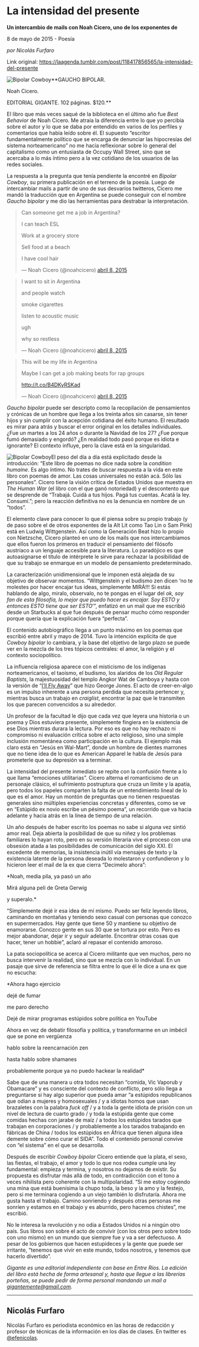 # La intensidad del presente

**Un intercambio de mails con Noah Cicero, uno de los exponentes de**

8 de mayo de 2015 - Poesía

_por Nicolás Furfaro_

Link original: https://laagenda.tumblr.com/post/118417856565/la-intensidad-del-presente

![Bipolar Cowboy](https://64.media.tumblr.com/40580b1e00fb95854cd9d8a0e591b4d4/tumblr_inline_pg3bjvmSTD1t6q87u_500.jpg)**GAUCHO BIPOLAR.  

Noah Cicero.  

EDITORIAL GIGANTE. 102 páginas. $120.**

El libro que más veces saqué de la biblioteca en el último año fue *Best Behavior* de Noah Cicero. Me atraía la diferencia entre lo que yo percibía sobre el autor y lo que se daba por entendido en varios de los perfiles y comentarios que había leído sobre él. El supuesto “escritor fundamentalmente político que se encarga de denunciar las hipocresías del sistema norteamericano” no me hacía reflexionar sobre lo general del capitalismo como un entusiasta de Occupy Wall Street, sino que se acercaba a lo más íntimo pero a la vez cotidiano de los usuarios de las redes sociales.

La respuesta a la pregunta que tenía pendiente la encontré en *Bipolar Cowboy*, su primera publicación en el terreno de la poesía. Luego de intercambiar mails a partir de uno de sus desvaríos twitteros, Cicero me mandó la traducción que en Argentina se puede conseguir con el nombre *Gaucho bipolar* y me dio las herramientas para destrabar la interpretación.


> Can someone get me a job in Argentina? 
> 
> I can teach ESL 
> 
> Work at a grocery store
> 
> Sell food at a beach 
> 
> I have cool hair
> 
> — Noah Cicero (@noahcicero) [abril 8, 2015](https://twitter.com/noahcicero/status/585646953737953280)


> I want to sit in Argentina 
> 
> and people watch
> 
> smoke cigarettes 
> 
> listen to acoustic music 
> 
> ugh 
> 
> why so restless
> 
> — Noah Cicero (@noahcicero) [abril 8, 2015](https://twitter.com/noahcicero/status/585647707768893440)


> This will be my life in Argentina
> 
> Maybe I can get a job making beats for rap groups 
> 
> <http://t.co/B4DKyRSKad>
> 
> — Noah Cicero (@noahcicero) [abril 8, 2015](https://twitter.com/noahcicero/status/585690692690784256)

*Gaucho bipolar* puede ser descripto como la recopilación de pensamientos y crónicas de un hombre que llega a los treinta años sin casarse, sin tener hijos y sin cumplir con la acepción cotidiana del éxito humano. El resultado es mirar para atrás y buscar el error original en los detalles individuales. ¿Fue un martes a los 24 años o durante la Navidad de los 27? ¿Fue porque fumó demasiado y engordó? ¿En realidad todo pasó porque es idiota e ignorante? El contexto influye, pero la clave está en la singularidad.

![Bipolar Cowboy](https://64.media.tumblr.com/40580b1e00fb95854cd9d8a0e591b4d4/tumblr_inline_pg3bjvmSTD1t6q87u_400.jpg)El peso del día a día está explicitado desde la introducción: “Este libro de poemas no dice nada sobre la *condition humaine*. Es algo íntimo. No trates de buscar respuesta a la vida en este libro con poemas de amor. Las cosas universales no están acá. Sólo las personales”. Cicero tiene la visión crítica de Estados Unidos que muestra en *The Human War* (el libro con el que ganó notoriedad) y el descontento que se desprende de “Trabajá. Cuidá a tus hijos. Pagá tus cuentas. Acatá la ley. Consumí.”; pero la reacción definitiva no es la denuncia en nombre de un “todos”.

El elemento clave para conocer lo que él piensa sobre su propio trabajo (y de paso sobre el de otros exponentes de la Alt Lit como Tao Lin o Sam Pink) está en Ludwig Wittgenstein. Así como la Generación Beat hizo lo propio con Nietzsche, Cicero planteó en uno de los mails que nos intercambiamos que ellos fueron los primeros en traducir el pensamiento del filósofo austríaco a un lenguaje accesible para la literatura. Lo paradójico es que autoasignarse el título de intérprete le sirve para rechazar la posibilidad de que su trabajo se enmarque en un modelo de pensamiento predeterminado. 

La caracterización unidimensional que le imponen está alejada de su objetivo de observar momentos. “Wittgenstein y el budismo zen dicen ‘no te molestes por hacer encajar tus ideas, simplemente MIRÁ!!! Si estás hablando de algo, miralo, observalo, no te pongas en el lugar del *ok, soy fan de esta filosofía, lo mejor que puedo hacer es encajar. Soy ESTO y entonces ESTO tiene que ser ESTO*’”, enfatizó en un mail que me escribió desde un Starbucks al que fue después de pensar mucho cómo responder porque quería que la explicación fuera “perfecta”.

El contenido autobiográfico llega a un punto máximo en los poemas que escribió entre abril y mayo de 2014. Tuvo la intención explícita de que *Cowboy bipolar* lo cambiara, y la base del objetivo de largo plazo se puede ver en la mezcla de los tres tópicos centrales: el amor, la religión y el contexto sociopolítico.

La influencia religiosa aparece con el misticismo de los indígenas norteamericanos, el taoísmo, el budismo, los alaridos de los *Old Regular Baptists*, la majestuosidad del templo Angkor Wat de Camboya y hasta con la versión de “[I’ll Fly Away](https://youtu.be/IgEzC4F1_WM)” que hizo George Jones. El acto de creer-en-algo es un impulso inherente a una persona perdida que necesita pertencer y, mientras busca un trabajo en *craiglist*, encontrar la paz que le transmiten los que parecen convencidos a su alrededor. 

Un profesor de la facultad le dijo que cada vez que leyera una historia o un poema y Dios estuviera presente, simplemente fingiera en la existencia de ese Dios mientras durara la lectura. Por eso es que no hay rechazo ni compromiso ni evaluación crítica sobre el acto religioso, sino una simple inclusión momentánea como participación en la cultura. El ejemplo más claro está en “Jesús en Wal-Mart”, donde un hombre de dientes marrones que no tiene idea de lo que es American Apparel le habla de Jesús para prometerle que su depresión va a terminar.

La intensidad del presente inmediato se repite con la confusión frente a lo que llama “emociones utilitarias”. Cicero alterna el romanticismo de un personaje clásico, el sufrimiento postruptura que cruza un límite y la apatía, pero todos los papeles comparten la falta de un entendimiento lineal de lo que es el amor. Hay un montón de preguntas que no tienen respuestas generales sino múltiples experiencias concretas y diferentes, como se ve en “Estúpido ex novio escribe un pésimo poema”, un recorrido que va hacia adelante y hacia atrás en la línea de tiempo de una relación.

Un año después de haber escrito los poemas no sabe si alguna vez sintió amor real. Deja abierta la posibilidad de que su niñez y los problemas familiares lo hayan roto, pero en su versión literaria vive el proceso con una obsesión atada a las posibilidades de comunicación del siglo XXI. El excedente de memorias, la insistencia inútil vía mensajes de texto y la existencia latente de la persona deseada lo molestaron y confundieron y lo hicieron leer el mail de la ex que cierra “Decimelo ahora”:

*Noah, media pila, ya pasó un año  

Mirá alguna peli de Greta Gerwig  

y superalo.*

“Simplemente dejé ir esa idea de mí mismo. Puedo ser feliz leyendo libros, caminando en montañas y teniendo sexo casual con personas que conozco en supermercados. Hay gente que tiene 50 y mantiene su objetivo de enamorarse. Conozco gente en sus 30 que se tortura por esto. Pero es mejor abandonar, dejar ir y seguir adelante. Encontrar otras cosas que hacer, tener un hobbie”, aclaró al repasar el contenido amoroso.

La pata sociopolítica se acerca al Cicero militante que ven muchos, pero no busca intervenir la realidad, sino que se mezcla con lo individual. En un pasaje que sirve de referencia se filtra entre lo que él le dice a una ex que no escucha:

*Ahora hago ejercicio  

dejé de fumar  

me paro derecho  

Dejé de mirar programas estúpidos sobre política en YouTube  

Ahora en vez de debatir filosofía y política, y transformarme en un imbécil que se pone en vergüenza  

hablo sobre la reencarnación zen  

hasta hablo sobre shamanes  

probablemente porque ya no puedo hackear la realidad*

Sabe que de una manera u otra todos necesitan “comida, Vic Vaporub y Obamacare” y es consciente del contexto de conflicto, pero sólo llega a preguntarse si hay algo superior que pueda amar “a estúpidos republicanos que odian a mujeres y homosexuales / y a idiotas homos que usan brazaletes con la palabra *fuck off* / y a toda la gente idiota de prisión con un nivel de lectura de cuarto grado / y toda la estúpida gente que come comidas hechas con jarabe de maíz / a todos los estúpidos tarados que trabajan en corporaciones / y probablemente a los tarados trabajando en fábricas de China / todos los estúpidos en África que tienen alguna idea demente sobre cómo curar el SIDA”. Todo el contenido personal convive con “el sistema” en el que se desarrolla.

Después de escribir *Cowboy bipolar* Cicero entiende que la plata, el sexo, las fiestas, el trabajo, el amor y todo lo que nos rodea cumple una ley fundamental: empieza y termina, y nosotros no dejamos de existir. Su propuesta es disfrutar más allá de todo, en contradicción con el tono a veces nihilista pero coherente con la multipolaridad. “Si me estoy cogiendo una mina que está buenísima la chupo toda, la beso y la amo y la festejo, pero si me terminara cogiendo a un viejo también lo disfrutaría. Ahora me gusta hasta el trabajo. Camino sonriendo y después otras personas me sonríen y estamos en el trabajo y es aburrido, pero hacemos chistes”, me escribió.

No le interesa la revolución y no odia a Estados Unidos ni a ningún otro país. Sus libros son sobre el acto de convivir (con los otros pero sobre todo con uno mismo) en un mundo que siempre fue y va a ser defectuoso. A pesar de los gobiernos que hacen estupideces y la gente que puede ser irritante, “tenemos que vivir en este mundo, todos nosotros, y tenemos que hacerlo divertido”.

  
*Gigante es una editorial independiente con base en Entre Ríos. La edición del libro está hecha de forma artesanal y, hasta que llegue a las librerías porteñas, se puede pedir de forma personal mandando un mail a gigantemente@gmail.com.*



---

 Nicolás Furfaro
----------------

 Nicolás Furfaro es periodista económico en las horas de redacción y profesor de técnicas de la información en los días de clases. En twitter es [@efenicolas](https://twitter.com/efenicolas). 

